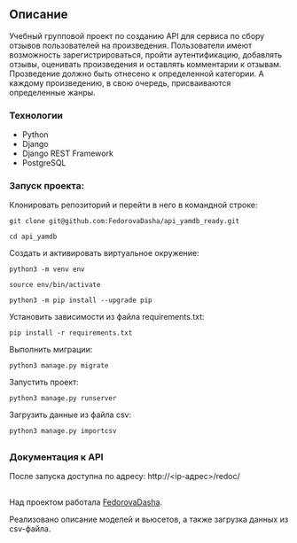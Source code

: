 ## Описание
Учебный групповой проект по созданию API для сервиса по сбору отзывов пользователей на произведения.
Пользователи имеют возможность зарегистрироваться, пройти аутентификацию, добавлять отзывы, оценивать произведения и оставлять комментарии к отзывам.
Прозведение должно быть отнесено к определенной категории. А каждому произведению, в свою очередь, присваиваются определенные жанры.

### Технологии
* Python
* Django
* Django REST Framework
* PostgreSQL

### Запуск проекта:

Клонировать репозиторий и перейти в него в командной строке:
```
git clone git@github.com:FedorovaDasha/api_yamdb_ready.git
```
```
cd api_yamdb
```
Cоздать и активировать виртуальное окружение:
```
python3 -m venv env
```
```
source env/bin/activate
```
```
python3 -m pip install --upgrade pip
```
Установить зависимости из файла requirements.txt:
```
pip install -r requirements.txt
```
Выполнить миграции:
```
python3 manage.py migrate
```
Запустить проект:
```
python3 manage.py runserver
```
Загрузить данные из файла csv:
```
python3 manage.py importcsv
```
##
### Документация к API
После запуска доступна по адресу: http://<ip-адрес>/redoc/

##
Над проектом работала [FedorovaDasha](https://github.com/FedorovaDasha).

Реализовано описание моделей и вьюсетов, а также загрузка данных из csv-файла.

##
